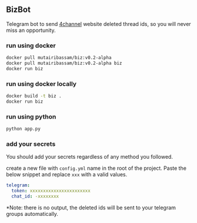 ## BizBot
Telegram bot to send [4channel](https://boards.4channel.org/biz/) website deleted thread ids, so you will never miss an opportunity.

### run using docker
```bash
docker pull mutairibassam/biz:v0.2-alpha
docker pull mutairibassam/biz:v0.2-alpha biz
docker run biz
```

### run using docker locally
```bash
docker build -t biz .
docker run biz
```

### run using python

```bash
python app.py
```

### add your secrets
You should add your secrets regardless of any method you followed.

create a new file with `config.yml` name in the root of the project. Paste the below snippet and replace `xxx` with a valid values.

```yml
telegram:
  token: xxxxxxxxxxxxxxxxxxxxxxx
  chat_id: -xxxxxxxx
```

*Note: there is no output, the deleted ids will be sent to your telegram groups automatically.